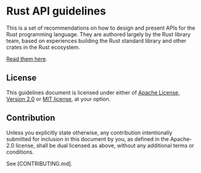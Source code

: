 # Rust API guidelines

This is a set of recommendations on how to design and present APIs for
the Rust programming language. They are authored largely by the Rust
library team, based on experiences building the Rust standard library
and other crates in the Rust ecosystem.

[Read them here](https://rust-lang-nursery.github.io/api-guidelines).

## License

This guidelines document is licensed under either of [Apache License, Version
2.0](LICENSE-APACHE) or [MIT license](LICENSE-MIT), at your option.

## Contribution

Unless you explicitly state otherwise, any contribution intentionally submitted
for inclusion in this document by you, as defined in the Apache-2.0 license,
shall be dual licensed as above, without any additional terms or conditions.

See [CONTRIBUTING.md].
